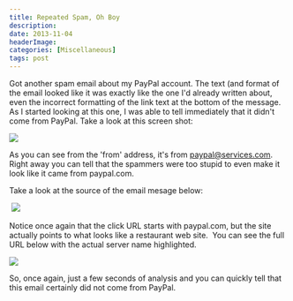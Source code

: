 ```yaml
---
title: Repeated Spam, Oh Boy
description: 
date: 2013-11-04
headerImage: 
categories: [Miscellaneous]
tags: post
---
```


Got another spam email about my PayPal account. The text (and format of the email looked like it was exactly like the one I'd already written about, even the incorrect formatting of the link text at the bottom of the message. As I started looking at this one, I was able to tell immediately that it didn't come from PayPal. Take a look at this screen shot:

![](images/stories/2013/spam-2013-11-03-01_640.png)

As you can see from the 'from' address, it's from paypal@services.com. Right away you can tell that the spammers were too stupid to even make it look like it came from paypal.com.

Take a look at the source of the email mesage below:

 ![](images/stories/2013/spam-2013-11-03-02_640.png)

Notice once again that the click URL starts with paypal.com, but the site actually points to what looks like a restaurant web site.  You can see the full URL below with the actual server name highlighted.

![](images/stories/2013/spam-2013-11-03-03.png)

So, once again, just a few seconds of analysis and you can quickly tell that this email certainly did not come from PayPal.
